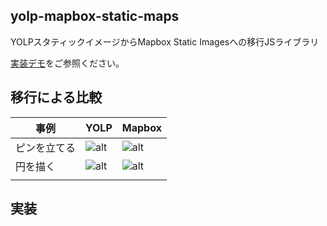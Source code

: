 
## yolp-mapbox-static-maps

YOLPスタティックイメージからMapbox Static Imagesへの移行JSライブラリ

[実装デモ](https://hey.mapbox.com/labs-sandbox-demos/yolp-proxy/)をご参照ください。


## 移行による比較

| 事例 | YOLP | Mapbox |
----|----|---- 
| ピンを立てる | ![alt](https://map.yahooapis.jp/map/V1/static?appid=dj00aiZpPXBsS1dycEZQczV4TyZzPWNvbnN1bWVyc2VjcmV0Jng9NTc-&pin1=35.658619279712,139.74553000746,Tower&z=17&width=600&height=600) | ![alt](https://api.mapbox.com/styles/v1/tristen/cjwurvssn93s01cny9t91anji/static/pin-s-1+FF0000(139.74553000746,35.658619279712)/139.74553000746,35.658619279712,15/600x600?access_token=pk.eyJ1IjoidGFrdXRvc3V6dWtpbWFwYm94IiwiYSI6ImNrMjJlMXplcTE4a2czY3F3MWkxZHN4cWkifQ.CRcFM34KAOiPKIbscodOqA)
| 円を描く |  ![alt](https://map.yahooapis.jp/map/V1/static?appid=dj00aiZpPXBsS1dycEZQczV4TyZzPWNvbnN1bWVyc2VjcmV0Jng9NTc-&width=600&height=600&e=0,255,0,0,5,0,255,0,127,35.681564010675,139.76721006431,50000:255,0,0,0,5,255,0,0,127,35.991564010675,139.96721006431,10000&pointer=on) | ![alt](https://api.mapbox.com/styles/v1/tristen/cjwurvssn93s01cny9t91anji/static/path-5+00ff00-1+00ff00-0(c%7Bo%7BEahatYva%40h_PpfBrqOrhDvvNnfFhoMt~Gh%7CKpoIb_J%60xJfyGhwKplEjlL%60%7BBxvLpf%40lvLsl%40fkLm%60CpuK%7BpEzuJa%7CGbmIa%60Jd%7CGk%7BKjdFolMzfDmrNjeBglOla%40gyOma%40gyOkeBglO%7BfDmrNkdFolMe%7CGk%7BKcmIa%60J%7BuJa%7CGquK%7BpEgkLm%60CmvLsl%40yvLpf%40klL%60%7BBiwKplEaxJfyGqoIb_Ju~Gh%7CKofFhoMshDvvNqfBrqOwa%40h_P),path-5+ff0000-1+ff0000-0(kdf%7BEajhuY%7CExkBrS%60iBx%60%40xcBbm%40~%7BAhx%40%7CqAbbAveAfjA%7Cw%40npArh%40xtAhX%7CvAlGzvAuGvtAqXlpAyh%40djA_x%40~aAyeAfx%40%7BqA%60m%40%7B%7BAt%60%40scBpS%7BhB%7CEqkB%7DEqkBqS%7BhBu%60%40scBam%40%7B%7BAgx%40%7BqA_bAyeAejA_x%40mpAyh%40wtAqX%7BvAuG%7DvAlGytAhXopArh%40gjA%7Cw%40cbAveAix%40%7CqAcm%40~%7BAy%60%40xcBsS%60iB%7DExkB)/auto/600x600?access_token=pk.eyJ1IjoidGFrdXRvc3V6dWtpbWFwYm94IiwiYSI6ImNrMjJlMXplcTE4a2czY3F3MWkxZHN4cWkifQ.CRcFM34KAOiPKIbscodOqA&pointer=on) |
|  |  |

## 実装

```



```

